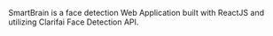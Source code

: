 SmartBrain is a face detection Web Application built with ReactJS and utilizing Clarifai Face Detection API. 

